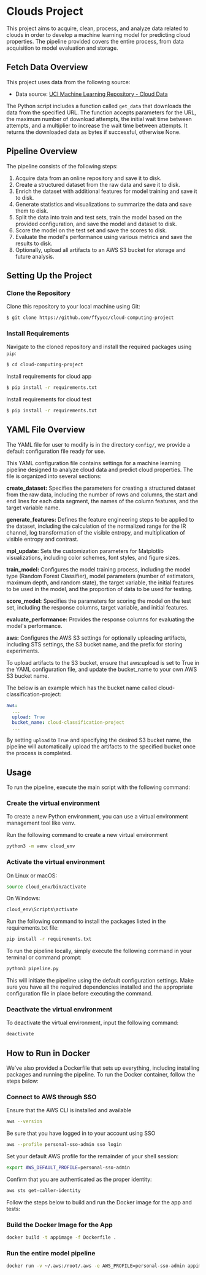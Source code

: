 # Clouds Project

This project aims to acquire, clean, process, and analyze data related to clouds in order to develop a machine learning model for predicting cloud properties. The pipeline provided covers the entire process, from data acquisition to model evaluation and storage.

## Fetch Data Overview

This project uses data from the following source:

- Data source: [UCI Machine Learning Repository - Cloud Data](https://archive.ics.uci.edu/ml/machine-learning-databases/undocumented/taylor/cloud.data)

The Python script includes a function called `get_data` that downloads the data from the specified URL. The function accepts parameters for the URL, the maximum number of download attempts, the initial wait time between attempts, and a multiplier to increase the wait time between attempts. It returns the downloaded data as bytes if successful, otherwise None.


## Pipeline Overview

The pipeline consists of the following steps:

1. Acquire data from an online repository and save it to disk.
2. Create a structured dataset from the raw data and save it to disk.
3. Enrich the dataset with additional features for model training and save it to disk.
4. Generate statistics and visualizations to summarize the data and save them to disk.
5. Split the data into train and test sets, train the model based on the provided configuration, and save the model and dataset to disk.
6. Score the model on the test set and save the scores to disk.
7. Evaluate the model's performance using various metrics and save the results to disk.
8. Optionally, upload all artifacts to an AWS S3 bucket for storage and future analysis.

## Setting Up the Project

### Clone the Repository
Clone this repository to your local machine using Git:

```bash
$ git clone https://github.com/ffyycc/cloud-computing-project
```

### Install Requirements
Navigate to the cloned repository and install the required packages using `pip`:

```bash
$ cd cloud-computing-project
```

Install requirements for cloud app
```bash
$ pip install -r requirements.txt
```

Install requirements for cloud test
```bash
$ pip install -r requirements.txt
```



## YAML File Overview

The YAML file for user to modify is in the directory ```config/```, we provide a default configuration file ready for use.

This YAML configuration file contains settings for a machine learning pipeline designed to analyze cloud data and predict cloud properties. The file is organized into several sections:

**create_dataset:** Specifies the parameters for creating a structured dataset from the raw data, including the number of rows and columns, the start and end lines for each data segment, the names of the column features, and the target variable name.

**generate_features:** Defines the feature engineering steps to be applied to the dataset, including the calculation of the normalized range for the IR channel, log transformation of the visible entropy, and multiplication of visible entropy and contrast.

**mpl_update:** Sets the customization parameters for Matplotlib visualizations, including color schemes, font styles, and figure sizes.

**train_model:** Configures the model training process, including the model type (Random Forest Classifier), model parameters (number of estimators, maximum depth, and random state), the target variable, the initial features to be used in the model, and the proportion of data to be used for testing.

**score_model:** Specifies the parameters for scoring the model on the test set, including the response columns, target variable, and initial features.

**evaluate_performance:** Provides the response columns for evaluating the model's performance.

**aws:** Configures the AWS S3 settings for optionally uploading artifacts, including STS settings, the S3 bucket name, and the prefix for storing experiments.

To upload artifacts to the S3 bucket, ensure that aws:upload is set to True in the YAML configuration file, and update the bucket_name to your own AWS S3 bucket name.

The below is an example which has the bucket name called cloud-classification-project:

```yaml
aws:
  ...
  upload: True
  bucket_name: cloud-classification-project
  ...
```

By setting `upload` to `True` and specifying the desired S3 bucket name, the pipeline will automatically upload the artifacts to the specified bucket once the process is completed.

## Usage

To run the pipeline, execute the main script with the following command:

### Create the virtual environment
To create a new Python environment, you can use a virtual environment management tool like venv.

Run the following command to create a new virtual environment

```bash
python3 -m venv cloud_env
```

### Activate the virtual environment

On Linux or macOS:
```bash
source cloud_env/bin/activate
```

On Windows:

```bash
cloud_env\Scripts\activate
```

Run the following command to install the packages listed in the requirements.txt file:

```bash
pip install -r requirements.txt
```

To run the pipeline locally, simply execute the following command in your terminal or command prompt:

```bash
python3 pipeline.py
```
This will initiate the pipeline using the default configuration settings. Make sure you have all the required dependencies installed and the appropriate configuration file in place before executing the command.


### Deactivate the virtual environment

To deactivate the virtual environment, input the following command:
```bash
deactivate
```

## How to Run in Docker

We've also provided a Dockerfile that sets up everything, including installing packages and running the pipeline. To run the Docker container, follow the steps below:

### Connect to AWS through SSO

Ensure that the AWS CLI is installed and available

```bash
aws --version
```

Be sure that you have logged in to your account using SSO

```bash
aws --profile personal-sso-admin sso login
```

Set your default AWS profile for the remainder of your shell session:

```bash
export AWS_DEFAULT_PROFILE=personal-sso-admin
```

Confirm that you are authenticated as the proper identity:

```bash
aws sts get-caller-identity
```

Follow the steps below to build and run the Docker image for the app and tests:

### Build the Docker Image for the App

```bash
docker build -t appimage -f Dockerfile . 
```

### Run the entire model pipeline

```bash
docker run -v ~/.aws:/root/.aws -e AWS_PROFILE=personal-sso-admin appimage
```

